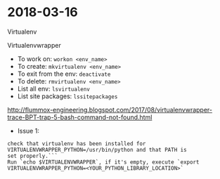 # 2018-03-16
Virtualenv


Virtualenvwrapper

- To work on: `workon <env_name>`
- To create: `mkvirtualenv <env_name>`
- To exit from the env: `deactivate`
- To delete: `rmvirtualenv <env_name>`
- List all env: `lsvirtualenv`
- List site packages: `lssitepackages`

http://flummox-engineering.blogspot.com/2017/08/virtualenvwrapper-trace-BPT-trap-5-bash-command-not-found.html

- Issue 1: 
```If Python could not import the module virtualenvwrapper.hook_loader,
check that virtualenv has been installed for
VIRTUALENVWRAPPER_PYTHON=/usr/bin/python and that PATH is
set properly.```
Run `echo $VIRTUALENVWRAPPER`, if it's empty, execute `export VIRTUALENVWRAPPER_PYTHON=<YOUR_PYTHON_LIBRARY_LOCATION>`